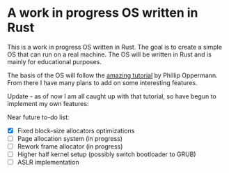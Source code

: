# A work in progress OS written in Rust
This is a work in progress OS written in Rust. The goal is to create a simple OS that can run on a real machine. The OS will be written in Rust and is mainly for educational purposes.

The basis of the OS will follow the [amazing tutorial](https://os.phil-opp.com/) by Phillip Oppermann. From there I have many plans to add on some interesting features. 

Update - as of now I am all caught up with that tutorial, so have begun to implement my own features:

Near future to-do list:
- [x] Fixed block-size allocators optimizations
- [ ] Page allocation system (in progress)
- [ ] Rework frame allocator (in progress)
- [ ] Higher half kernel setup (possibly switch bootloader to GRUB)
- [ ] ASLR implementation